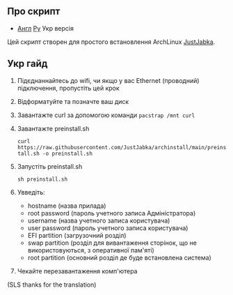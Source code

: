 ## Про скрипт

- [Англ](README.md) [Ру](ru.md) Укр версія

Цей скрипт створен для простого встановлення ArchLinux [JustJabka](https://github.com/JustJabka).

## Укр гайд
1. Підєднаннайтесь до wifi, чи якщо у вас Ethernet (проводний) підключення, пропустіть цей крок
2. Відформатуйте та позначте ваш диск
3. Завантажте curl за допомогою команди ```pacstrap /mnt curl```
4. Завантажте preinstall.sh

   ```curl https://raw.githubusercontent.com/JustJabka/archinstall/main/preinstall.sh -o preinstall.sh```

5. Запустіть preinstall.sh

   ```sh preinstall.sh```

6. Увведіть:
    - hostname (назва прилада)
    - root password (пароль учетного записа Адміністратора)
    - username (назва учетного записа користувача)
    - user password (пароль учетного записа користувача)
    - EFI partition (загрузочний розділ)
    - swap partition (розділ для вивантаження сторінок, що не використовуються, з оперативної пам'яті)
    - root partition (основний розділ де буде встановлена система)

7. Чекайте перезавантаження комп'ютера

(SLS thanks for the translation)
